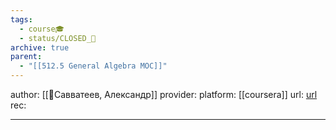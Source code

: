 ```yaml
---
tags:
  - course🎓
  - status/CLOSED_🍂
archive: true
parent:
  - "[[512.5 General Algebra MOC]]"
---
```

author: [[👤Савватеев, Александр]]
provider: 
platform: [[coursera]]
url: [url](https://www.coursera.org/learn/geometriya-i-gruppy/home/info)
rec:


---